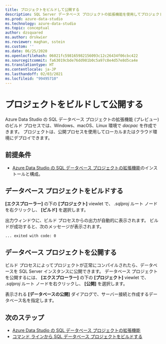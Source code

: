 ```yaml
---
title: プロジェクトをビルドして公開する
description: SQL Server データベース プロジェクトの拡張機能を使用してプロジェクトをビルドして公開する
ms.prod: azure-data-studio
ms.technology: azure-data-studio
ms.topic: conceptual
author: dzsquared
ms.author: drskwier
ms.reviewer: maghan, sstein
ms.custom: ''
ms.date: 06/25/2020
ms.openlocfilehash: 06021fc598165982156093c12c26434f06cbc422
ms.sourcegitcommit: fa63019cbde76dd981b0c5a97c8e4d57e8d5ca4e
ms.translationtype: HT
ms.contentlocale: ja-JP
ms.lasthandoff: 02/03/2021
ms.locfileid: "99495710"
---
```

# <a name="build-and-publish-a-project"></a>プロジェクトをビルドして公開する

Azure Data Studio の SQL データベース プロジェクトの拡張機能 (プレビュー) のビルド プロセスでは、Windows、macOS、Linux 環境で *dacpac* を作成できます。 プロジェクトは、公開プロセスを使用してローカルまたはクラウド環境にデプロイできます。

## <a name="prerequisites"></a>前提条件

- [Azure Data Studio の SQL データベース プロジェクトの拡張機能](sql-database-project-extension.md)のインストールと構成。

## <a name="build-a-database-project"></a>データベース プロジェクトをビルドする

 **[エクスプローラー]** の下の **[プロジェクト]** viewlet で、 *.sqlproj* ルート ノードを右クリックし、 **[ビルド]** を選択します。

 出力ウィンドウに、ビルド プロセスからの出力が自動的に表示されます。  ビルドが成功すると、次のメッセージが表示されます。 

 ``` ... exited with code: 0 ```

## <a name="publish-a-database-project"></a>データベース プロジェクトを公開する

ビルド プロセスによってプロジェクトが正常にコンパイルされたら、データベースを SQL Server インスタンスに公開できます。 データベース プロジェクトを公開するには、 **[エクスプローラー]** の下の **[プロジェクト]** viewlet で、 *.sqlproj* ルート ノードを右クリックし、 **[公開]** を選択します。

表示される **[データベースの公開]** ダイアログで、サーバー接続と作成するデータベース名を指定します。

## <a name="next-steps"></a>次のステップ

- [Azure Data Studio の SQL データベース プロジェクトの拡張機能](sql-database-project-extension.md)
- [コマンド ラインから SQL データベース プロジェクトをビルドする](sql-database-project-extension-build-from-command-line.md)
